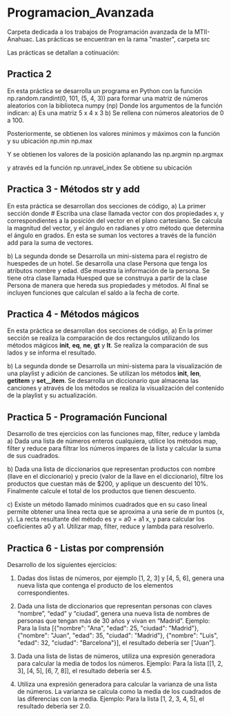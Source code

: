 # Programacion_Avanzada
Carpeta dedicada a los trabajos de Programación avanzada de la MTII-Anahuac.
Las prácticas se encuentran en la rama "master", carpeta src

Las prácticas se detallan a cotinuación:
## Practica 2
En esta práctica se desarrolla un programa en Python con la función
np.random.randint(0, 101, (5, 4, 3))
para formar una matriz de números aleatorios con la biblioteca numpy (np)
Donde los argumentos de la función indican:
a) Es una matriz 5 x 4 x 3
b) Se rellena con números aleatorios de 0 a 100.

Posteriormente, se obtienen los valores minimos y máximos con la función y su ubicación
np.min
np.max

Y se obtienen los valores de la posición aplanando las 
np.argmin
np.argmax

y através ed la función 
np.unravel_index
Se obtiene su ubicación

## Practica 3 - Métodos __str__ y __add__
En esta práctica se desarrollan dos secciones de código, 
a) La primer sección donde # Escriba una clase llamada vector con dos propiedades x, y correspondientes a 
la posición del vector en el plano cartesiano. Se calcula la magnitud del vector, 
y el ángulo en radianes y otro método que determina el ángulo en grados.
En esta se suman los vectores a través de la función add para la suma de vectores.

b) La segunda donde se Desarrolla un mini-sistema para el registro de huespedes de un hotel. Se desarrolla una clase Persona que tenga los atributos nombre y edad. dSe muestra la información de la persona. Se tiene otra clase
llamada Huesped que se construya a partir de la clase Persona de manera que hereda
sus propiedades y métodos. Al final se incluyen funciones que calculan el saldo a la fecha de corte.

## Practica 4 - Métodos mágicos
En esta práctica se desarrollan dos secciones de código, 
a) En la primer sección se realiza la comparación de dos rectangulos utilizando los métodos mágicos __init__, __eq__, __ne__, __gt__ y __lt__. Se realiza la comparación de sus lados y se informa el resultado.

b) La segunda donde se Desarrolla un mini-sistema para la visualización de una playlist y adición de canciones. Se utilizan los métodos __init__, __len__, __getitem__ y __set__item__. Se desarrolla un diccionario que almacena las canciones y através de los métodos se realiza la visualización del contenido de la playlist y su actualización.

## Practica 5 - Programación Funcional
Desarrollo de tres ejercicios con las funciones map, filter, reduce y lambda
a) Dada una lista de números enteros cualquiera, utilice los métodos map, filter y reduce
para filtrar los números impares de la lista y calcular la suma de sus cuadrados.

b) Dada una lista de diccionarios que representan productos con nombre (llave en el
diccionario) y precio (valor de la llave en el diccionario), filtre los productos que
cuestan más de $200, y aplique un descuento del 10%. Finalmente calcule el total de los
productos que tienen descuento.

c) Existe un método llamado mínimos cuadrados que en su caso lineal permite obtener
una línea recta que se aproxima a una serie de m puntos (x, y). La recta resultante
del método es y = a0 + a1 x, y para calcular los coeficientes a0 y a1. Utilizar map, filter, reduce y lambda para resolverlo.

## Practica 6 - Listas por comprensión
Desarrollo de los siguientes ejercicios:
1. Dadas dos listas de números, por ejemplo [1, 2, 3] y [4, 5, 6], genera una
nueva lista que contenga el producto de los elementos correspondientes.

3. Dada una lista de diccionarios que representan personas con claves “nombre”, “edad” y
“ciudad”, genera una nueva lista de nombres de personas que tengan más de 30 años y vivan en
“Madrid”.
Ejemplo: Para la lista [{"nombre":
"Ana", "edad": 25, "ciudad":
"Madrid"}, {"nombre": "Juan", "edad": 35, "ciudad": "Madrid"},
{"nombre": "Luis", "edad": 32, "ciudad": "Barcelona"}], el resultado
debería ser [“Juan”].

5. Dada una lista de listas de números, utiliza una expresión generadora para calcular la
media de todos los números.
Ejemplo: Para la lista [[1, 2, 3], [4, 5], [6, 7, 8]], el resultado debería ser 4.5.

7. Utiliza una expresión generadora para calcular la varianza de una lista de números. La
varianza se calcula como la media de los cuadrados de las diferencias con la media.
Ejemplo: Para la lista [1, 2, 3, 4, 5], el resultado debería ser 2.0.
